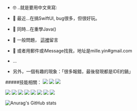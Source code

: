 <!--
### SomeThingsAboutMe 👋

**milleyin/milleyin** is a ✨ _special_ ✨ repository because its `README.md` (this file) appears on your GitHub profile.

Here are some ideas to get you started:


- 👯 I’m looking to collaborate on ...
- 🤔 I’m looking for help with ...
- 📫 How to reach me: ...
- 😄 Pronouns: ...

- 🔭 I’m working on SwiftUI recently
- 🌱 I’m currently relearning Java
- 💬 Ask me about someting? Leaved message [here](https://github.com/milleyin/milleyin/issues)
- ⚡ Fun fact: lot's of error was because IDE bugs 😑
-->
- 🤓 ..就是要用中文來寫:

- 🔭 最近...在搞SwiftUI, bug很多，但很好玩。
- 🌱 同時...在重學Java()
- 💬 一般問題， [這裡](https://github.com/milleyin/milleyin/issues)留言
- 📮 或者用郵件或iMessage找我，地址是mille.yin#gmail.com
- ...
- 另外，一個有趣的現象：「很多報錯，最後發現都是IDE的鍋」

#####技能相關：
![](https://img.shields.io/badge/Math-★★★★☆-88a2bc)      ![](https://img.shields.io/badge/Algorithm-★★★★☆-f0dbb0)      ![](https://img.shields.io/badge/systemArchitect-★★★★☆-efb680)      

![](https://img.shields.io/badge/Swift-★★★★☆-d99477)      ![](https://img.shields.io/badge/C++-★★★★☆-3a579a)      ![](https://img.shields.io/badge/php-★★★☆☆-ff2fa9)      ![](https://img.shields.io/badge/UIKit-★★★★☆-fffc40)      ![](https://img.shields.io/badge/Cocoa-★★★★☆-ff8000)      ![](https://img.shields.io/badge/SwiftUI-★★★☆☆-ff8172)      ![](https://img.shields.io/badge/Spring-★★★★☆-36244f)      ![](https://img.shields.io/badge/DevOps-★★★★☆-001e38)


![Anurag's GitHub stats](https://github-readme-stats.vercel.app/api?username=milleyin&show_icons=true)
